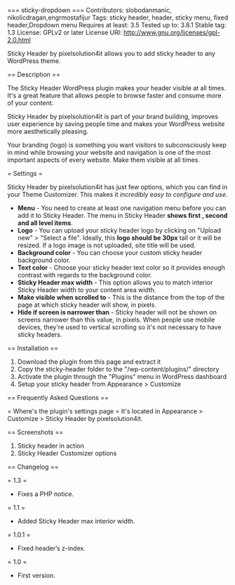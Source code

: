 === sticky-dropdown  ===
Contributors: slobodanmanic, nikolicdragan,engrmostafijur
Tags: sticky header, header, sticky menu, fixed header,Dropdown menu
Requires at least: 3.5
Tested up to: 3.8.1
Stable tag: 1.3
License: GPLv2 or later
License URI: http://www.gnu.org/licenses/gpl-2.0.html

Sticky Header by pixelsolution4it allows you to add sticky header to any WordPress theme.

== Description ==

The Sticky Header WordPress plugin makes your header visible at all times. It's a great feature that allows people to browse faster and consume more of your content.

Sticky Header by pixelsolution4it is part of your brand building, improves user experience by saving people time and makes your WordPress website more aesthetically pleasing.

Your branding (logo) is something you want visitors to subconsciously keep in mind while browsing your website and navigation is one of the most important aspects of every website. Make them visible at all times.

= Settings =

Sticky Header by pixelsolution4it has just few options, which you can find in your Theme Customizer. This makes it *incredibly easy to configure and use*.

* **Menu** - You need to create at least one navigation menu before you can add it to Sticky Header. The menu in Sticky Header **shows  first  , second and all  level   items**.
* **Logo** - You can upload your sticky header logo by clicking on "Upload new" > "Select a file". Ideally, this **logo should be 30px** tall or it will be resized. If a logo image is not uploaded, site title will be used.
* **Background color** - You can choose your custom sticky header background color.
* **Text color** - Choose your sticky header text color so it provides enough contrast with regards to the background color.
* **Sticky Header max width** - This option allows you to match interior Sticky Header width to your content area width. 
* **Make visible when scrolled to** - This is the distance from the top of the page at which sticky header will show, in pixels. 
* **Hide if screen is narrower than** - Sticky header will not be shown on screens narrower than this value, in pixels. When people use mobile devices, they're used to vertical scrolling so it's not necessary to have sticky headers.

== Installation ==

1. Download the plugin from this page and extract it
2. Copy the sticky-header folder to the "/wp-content/plugins/" directory 
3. Activate the plugin through the "Plugins" menu in WordPress dashboard
4. Setup your sticky header from Appearance > Customize


== Frequently Asked Questions ==

= Where's the plugin's settings page =
It's located in Appearance > Customize > Sticky Header by pixelsolution4it.

== Screenshots ==

1. Sticky header in action
2. Sticky Header Customizer options

== Changelog ==

= 1.3 =
* Fixes a PHP notice.

= 1.1 =
* Added Sticky Header max interior width.

= 1.0.1 =
* Fixed header’s z-index.

= 1.0 =
* First version.
